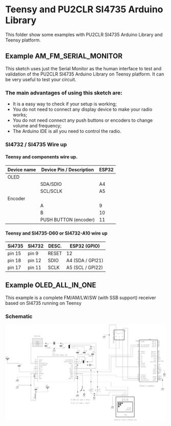 # Teensy and PU2CLR SI4735 Arduino Library

This folder show some examples with PU2CLR SI4735 Arduino Library and Teensy platform.


## Example AM_FM_SERIAL_MONITOR

This sketch uses just the Serial Monitor as the human interface to test and validation of the PU2CLR SI4735 Arduino Library on Teensy platform. It can be very useful to test your circuit. 

### The main advantages of using this sketch are: 

* It is a easy way to check if your setup is working;
* You do not need to connect any display device to make your radio works;
* You do not need connect any push buttons or encoders to change volume and frequency;
* The Arduino IDE is all you need to control the radio.  


### SI4732 / SI4735 Wire up


#### Teensy and components wire up. 
  
| Device name               | Device Pin / Description      |  ESP32        |
| ----------------          | ----------------------------- | ------------  |
|    OLED                   |                               |               |
|                           | SDA/SDIO                      |  A4           | 
|                           | SCL/SCLK                      |  A5           | 
|    Encoder                |                               |               |
|                           | A                             |   9           |
|                           | B                             |  10           |
|                           | PUSH BUTTON (encoder)         |  11           |


#### Teensy and SI4735-D60 or SI4732-A10 wire up

| Si4735  | SI4732   | DESC.  | ESP32    (GPIO)    |
|---------| -------- |--------|--------------------|
| pin 15  |  pin 9   | RESET  |   12               |  
| pin 18  |  pin 12  | SDIO   |   A4 (SDA / GPI21) |
| pin 17  |  pin 11  | SCLK   |   A5 (SCL / GPI22) |



## Example OLED_ALL_IN_ONE

This example is a complete FM/AM/LW/SW (with SSB support) receiver based on SI4735 running on Teensy 



### Schematic 



![Teensy 3.1 Schematic](../../extras/images/schematic_teensy31.png)

